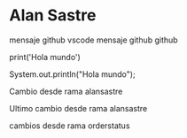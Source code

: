 
# Alan Sastre

mensaje github vscode
mensaje github github

print('Hola mundo')

System.out.println("Hola mundo");

Cambio desde rama alansastre

Ultimo cambio desde rama alansastre

cambios desde rama orderstatus